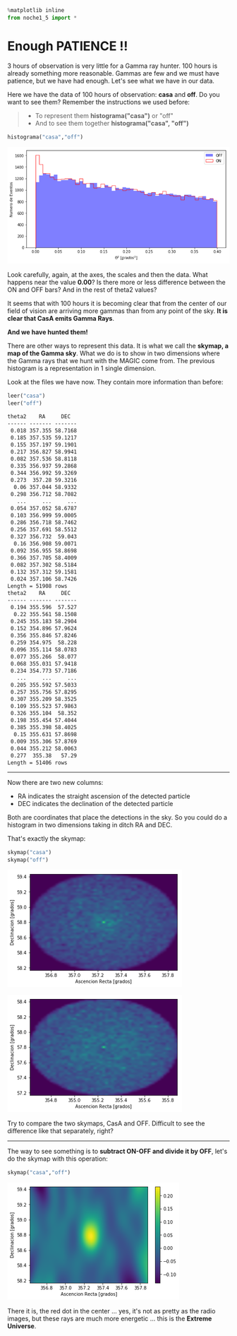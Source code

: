 ```python
%matplotlib inline
from noche1_5 import *
```

# Enough PATIENCE !!

3 hours of observation is very little for a Gamma ray hunter.
100 hours is already something more reasonable. Gammas are few and we must have patience, but we have had enough. Let's see what we have in our data.

Here we have the data of 100 hours of observation: **casa** and **off**. Do you want to see them?
Remember the instructions we used before:

> - To represent them **histograma("casa")** or "off"
> - And to see them together **histograma("casa", "off")**



```python
histograma("casa","off")
```


![png](night_1_5.es_files/night_1_5.es_2_0.png)


Look carefully, again, at the axes, the scales and then the data. What happens near the value **0.00**? Is there more or less difference between the ON and OFF bars? And in the rest of theta2 values?

It seems that with 100 hours it is becoming clear that from the center of our field of vision are arriving more gammas than from any point of the sky. **It is clear that CasA emits Gamma Rays**.

**And we have hunted them!**

There are other ways to represent this data. It is what we call the **skymap, a map of the Gamma sky**.
What we do is to show in two dimensions where the Gamma rays that we hunt with the MAGIC come from.
The previous histogram is a representation in 1 single dimension.

Look at the files we have now. They contain more information than before:


```python
leer("casa")
leer("off")
```

    theta2    RA     DEC
    ------ ------- -------
     0.018 357.355 58.7168
     0.185 357.535 59.1217
     0.155 357.197 59.1901
     0.217 356.827 58.9941
     0.082 357.536 58.8118
     0.335 356.937 59.2868
     0.344 356.992 59.3269
     0.273  357.28 59.3216
      0.06 357.044 58.9332
     0.298 356.712 58.7082
       ...     ...     ...
     0.054 357.052 58.6787
     0.103 356.999 59.0005
     0.286 356.718 58.7462
     0.256 357.691 58.5512
     0.327 356.732  59.043
      0.16 356.908 59.0071
     0.092 356.955 58.8698
     0.366 357.705 58.4009
     0.082 357.302 58.5184
     0.132 357.312 59.1581
     0.024 357.106 58.7426
    Length = 51908 rows
    theta2    RA     DEC
    ------ ------- -------
     0.194 355.596  57.527
      0.22 355.561 58.1508
     0.245 355.183 58.2904
     0.152 354.896 57.9624
     0.356 355.846 57.8246
     0.259 354.975  58.228
     0.096 355.114 58.0783
     0.077 355.266  58.077
     0.068 355.031 57.9418
     0.234 354.773 57.7186
       ...     ...     ...
     0.205 355.592 57.5033
     0.257 355.756 57.8295
     0.307 355.209 58.3525
     0.109 355.523 57.9863
     0.326 355.104  58.352
     0.198 355.454 57.4044
     0.385 355.398 58.4025
      0.15 355.631 57.8698
     0.009 355.306 57.8769
     0.044 355.212 58.0063
     0.277  355.38   57.29
    Length = 51406 rows


---------
Now there are two new columns:
- RA indicates the straight ascension of the detected particle
- DEC indicates the declination of the detected particle

Both are coordinates that place the detections in the sky. So you could do a histogram in two dimensions taking in ditch RA and DEC.

That's exactly the skymap:


```python
skymap("casa")
skymap("off")
```


![png](night_1_5.es_files/night_1_5.es_6_0.png)



![png](night_1_5.es_files/night_1_5.es_6_1.png)


Try to compare the two skymaps, CasA and OFF.
Difficult to see the difference like that separately, right?

-----------------

The way to see something is to **subtract ON-OFF and divide it by OFF**, let's do the skymap with this operation:


```python
skymap("casa","off")
```


![png](night_1_5.es_files/night_1_5.es_8_0.png)

There it is, the red dot in the center ... yes, it's not as pretty as the radio images, but these
rays are much more energetic ... this is the **Extreme Universe**.
